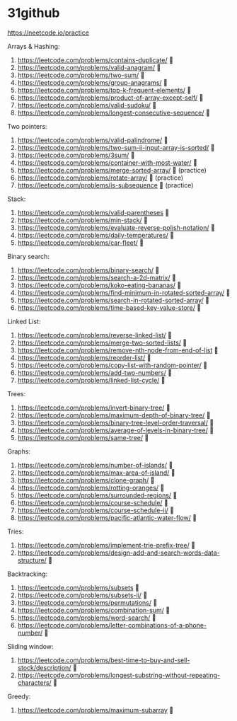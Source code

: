 # 31github

https://neetcode.io/practice

Arrays & Hashing:
1. https://leetcode.com/problems/contains-duplicate/ &#x1F4D7;
2. https://leetcode.com/problems/valid-anagram/ &#x1F4D7;
3. https://leetcode.com/problems/two-sum/ &#x1F4D7;
4. https://leetcode.com/problems/group-anagrams/ &#x1F4D9;
5. https://leetcode.com/problems/top-k-frequent-elements/ &#x1F4D9;
6. https://leetcode.com/problems/product-of-array-except-self/ &#x1F4D9;
7. https://leetcode.com/problems/valid-sudoku/ &#x1F4D9;
8. https://leetcode.com/problems/longest-consecutive-sequence/ &#x1F4D9;

Two pointers:
1. https://leetcode.com/problems/valid-palindrome/ &#x1F4D7;
2. https://leetcode.com/problems/two-sum-ii-input-array-is-sorted/ &#x1F4D9;
3. https://leetcode.com/problems/3sum/ &#x1F4D9;
4. https://leetcode.com/problems/container-with-most-water/ &#x1F4D9;
5. https://leetcode.com/problems/merge-sorted-array/ &#x1F4D7; (practice)
6. https://leetcode.com/problems/rotate-array/ &#x1F4D7;  (practice)
7. https://leetcode.com/problems/is-subsequence &#x1F4D7;  (practice)

Stack:
1. https://leetcode.com/problems/valid-parentheses &#x1F4D7;
2. https://leetcode.com/problems/min-stack/ &#x1F4D9;
3. https://leetcode.com/problems/evaluate-reverse-polish-notation/ &#x1F4D9;
4. https://leetcode.com/problems/daily-temperatures/ &#x1F4D9;
5. https://leetcode.com/problems/car-fleet/  &#x1F4D9;

Binary search:
1. https://leetcode.com/problems/binary-search/ &#x1F4D7;
2. https://leetcode.com/problems/search-a-2d-matrix/ &#x1F4D9;
3. https://leetcode.com/problems/koko-eating-bananas/ &#x1F4D9;
4. https://leetcode.com/problems/find-minimum-in-rotated-sorted-array/ &#x1F4D9;
5. https://leetcode.com/problems/search-in-rotated-sorted-array/ &#x1F4D9;
6. https://leetcode.com/problems/time-based-key-value-store/ &#x1F4D9;

Linked List:
1. https://leetcode.com/problems/reverse-linked-list/ &#x1F4D7;
2. https://leetcode.com/problems/merge-two-sorted-lists/ &#x1F4D7;
3. https://leetcode.com/problems/remove-nth-node-from-end-of-list &#x1F4D9;
4. https://leetcode.com/problems/reorder-list/ &#x1F4D9;
5. https://leetcode.com/problems/copy-list-with-random-pointer/  &#x1F4D9;
6. https://leetcode.com/problems/add-two-numbers/  &#x1F4D9;
7. https://leetcode.com/problems/linked-list-cycle/ &#x1F4D7;

Trees:
1. https://leetcode.com/problems/invert-binary-tree/ &#x1F4D7;
2. https://leetcode.com/problems/maximum-depth-of-binary-tree/ &#x1F4D7;
3. https://leetcode.com/problems/binary-tree-level-order-traversal/ &#x1F4D9;
4. https://leetcode.com/problems/average-of-levels-in-binary-tree/ &#x1F4D7;
5. https://leetcode.com/problems/same-tree/ &#x1F4D7;

Graphs:
1. https://leetcode.com/problems/number-of-islands/ &#x1F4D9;
2. https://leetcode.com/problems/max-area-of-island/ &#x1F4D9;
3. https://leetcode.com/problems/clone-graph/ &#x1F4D9;
4. https://leetcode.com/problems/rotting-oranges/ &#x1F4D9;
5. https://leetcode.com/problems/surrounded-regions/ &#x1F4D9;
6. https://leetcode.com/problems/course-schedule/ &#x1F4D9;
7. https://leetcode.com/problems/course-schedule-ii/ &#x1F4D9;
8. https://leetcode.com/problems/pacific-atlantic-water-flow/ &#x1F4D9;

Tries:
1. https://leetcode.com/problems/implement-trie-prefix-tree/ &#x1F4D9;
2. https://leetcode.com/problems/design-add-and-search-words-data-structure/ &#x1F4D9;

Backtracking:
1. https://leetcode.com/problems/subsets &#x1F4D9;
2. https://leetcode.com/problems/subsets-ii/ &#x1F4D9;
3. https://leetcode.com/problems/permutations/ &#x1F4D9;
4. https://leetcode.com/problems/combination-sum/ &#x1F4D9;
5. https://leetcode.com/problems/word-search/ &#x1F4D9;
6. https://leetcode.com/problems/letter-combinations-of-a-phone-number/ &#x1F4D9;

Sliding window:
1. https://leetcode.com/problems/best-time-to-buy-and-sell-stock/description/ &#x1F4D7;
2. https://leetcode.com/problems/longest-substring-without-repeating-characters/ &#x1F4D9;

Greedy:
1. https://leetcode.com/problems/maximum-subarray &#x1F4D9;